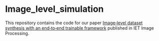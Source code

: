 # Image_level_simulation
This repository contains the code for our paper [Image‐level dataset synthesis with an end‐to‐end trainable framework](https://ietresearch.onlinelibrary.wiley.com/doi/full/10.1049/ipr2.12486) published in IET Image Processing.<br>
